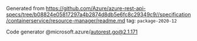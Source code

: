 Generated from https://github.com/Azure/azure-rest-api-specs/tree/b08824e05817297a4b2874d8db5e6fc8c29349c9//specification/containerservice/resource-manager/readme.md tag: `package-2020-12`

Code generator @microsoft.azure/autorest.go@2.1.171


